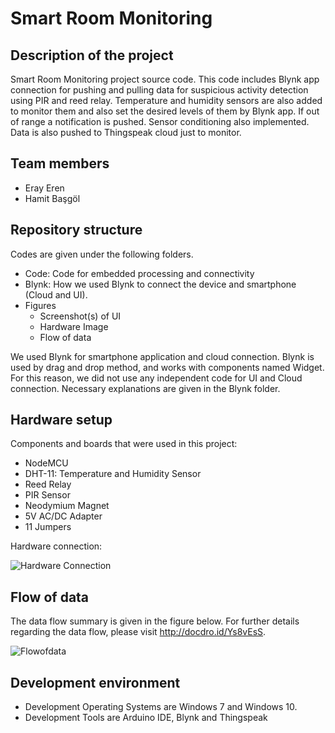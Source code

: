 # Smart Room Monitoring

## Description of the project

Smart Room Monitoring project source code. This code includes Blynk app connection for pushing and pulling data for suspicious activity detection using PIR and reed relay. Temperature and humidity sensors are also added to monitor them and also set the  desired levels of them by Blynk app. If out of range a notification is pushed. Sensor conditioning also implemented. Data is also pushed to Thingspeak cloud just to monitor. 

## Team members

-   Eray Eren
-   Hamit Başgöl

## Repository structure

Codes are given under the following folders. 

-   Code: Code for embedded processing and connectivity
-   Blynk: How we used Blynk to connect the device and smartphone (Cloud and UI).
-   Figures
    -   Screenshot(s) of UI
    -   Hardware Image
    -   Flow of data

We used Blynk for smartphone application and cloud connection. Blynk is used by drag and drop method, and works with components named Widget. For this reason, we did not use any independent code for UI and Cloud connection. Necessary explanations are given in the Blynk folder.

## Hardware setup

Components and boards that were used in this project:

-   NodeMCU
-   DHT-11: Temperature and Humidity Sensor
-   Reed Relay
-   PIR Sensor
-   Neodymium Magnet
-   5V AC/DC Adapter
-   11 Jumpers

Hardware connection:

![Hardware Connection](https://preview.ibb.co/iv4hqy/diagram.jpg)


## Flow of data

The data flow summary is given in the figure below. For further details regarding the data flow, please visit http://docdro.id/Ys8vEsS.

![Flowofdata](https://image.ibb.co/keEe5y/flowof.png)

## Development environment

-   Development Operating Systems are Windows 7 and Windows 10.
-   Development Tools are Arduino IDE, Blynk and Thingspeak

